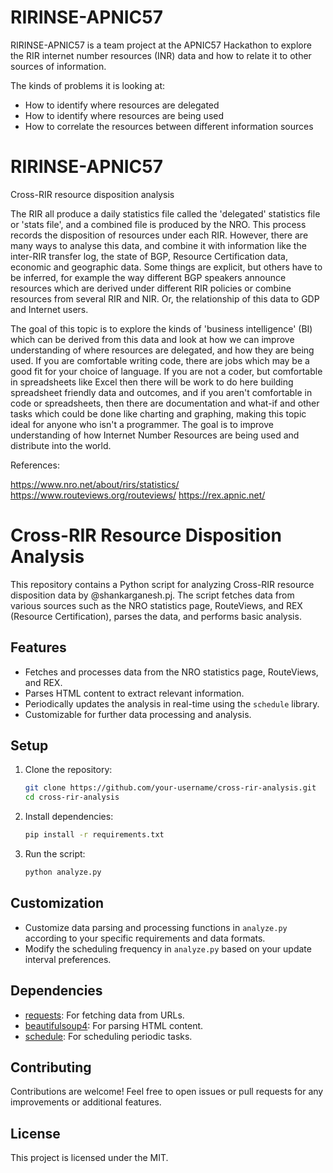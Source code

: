 # RIRINSE-APNIC57

RIRINSE-APNIC57 is a team project at the APNIC57 Hackathon to explore the RIR internet number resources (INR) data and how to relate it to other sources of information.

The kinds of problems it is looking at:

 * How to identify where resources are delegated
 * How to identify where resources are being used
 * How to correlate the resources between different information sources

# RIRINSE-APNIC57

Cross-RIR resource disposition analysis

The RIR all produce a daily statistics file called the 'delegated' statistics file or 'stats file', and a combined file is produced by the NRO. This process records the disposition of resources under each RIR. However, there are many ways to analyse this data, and combine it with information like the inter-RIR transfer log, the state of BGP, Resource Certification data, economic and geographic data. Some things are explicit, but others have to be inferred, for example the way different BGP speakers announce resources which are derived under different RIR policies or combine resources from several RIR and NIR. Or, the relationship of this data to GDP and Internet users.

The goal of this topic is to explore the kinds of 'business intelligence' (BI) which can be derived from this data and look at how we can improve understanding of where resources are delegated, and how they are being used. If you are comfortable writing code, there are jobs which may be a good fit for your choice of language. If you are not a coder, but comfortable in spreadsheets like Excel then there will be work to do here building spreadsheet friendly data and outcomes, and if you aren't comfortable in code or spreadsheets, then there are documentation and what-if and other tasks which could be done like charting and graphing, making this topic ideal for anyone who isn't a programmer. The goal is to improve understanding of how Internet Number Resources are being used and distribute into the world.

References:

https://www.nro.net/about/rirs/statistics/
https://www.routeviews.org/routeviews/
https://rex.apnic.net/

# Cross-RIR Resource Disposition Analysis

This repository contains a Python script for analyzing Cross-RIR resource disposition data by @shankarganesh.pj. The script fetches data from various sources such as the NRO statistics page, RouteViews, and REX (Resource Certification), parses the data, and performs basic analysis.

## Features

- Fetches and processes data from the NRO statistics page, RouteViews, and REX.
- Parses HTML content to extract relevant information.
- Periodically updates the analysis in real-time using the `schedule` library.
- Customizable for further data processing and analysis.

## Setup

1. Clone the repository:

    ```bash
    git clone https://github.com/your-username/cross-rir-analysis.git
    cd cross-rir-analysis
    ```

2. Install dependencies:

    ```bash
    pip install -r requirements.txt
    ```

3. Run the script:

    ```bash
    python analyze.py
    ```

## Customization

- Customize data parsing and processing functions in `analyze.py` according to your specific requirements and data formats.
- Modify the scheduling frequency in `analyze.py` based on your update interval preferences.

## Dependencies

- [requests](https://pypi.org/project/requests/): For fetching data from URLs.
- [beautifulsoup4](https://pypi.org/project/beautifulsoup4/): For parsing HTML content.
- [schedule](https://pypi.org/project/schedule/): For scheduling periodic tasks.

## Contributing

Contributions are welcome! Feel free to open issues or pull requests for any improvements or additional features.

## License

This project is licensed under the MIT.
